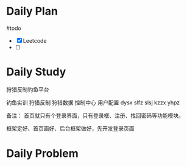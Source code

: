 # Daily Plan
#todo
- [x] Leetcode
- [ ] 
# Daily Study
狩猎反制钓鱼平台

钓鱼实训   狩猎反制   狩猎数据   控制中心    用户配置
 dysx slfz slsj kzzx yhpz


备注： 首页就只有个登录界面，只有登录框、注册、找回密码等功能模块。

框架定好、首页画好、后台框架做好，先开发登录页面
# Daily Problem          
